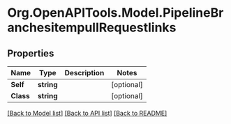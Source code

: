 # Org.OpenAPITools.Model.PipelineBranchesitempullRequestlinks

## Properties

Name | Type | Description | Notes
------------ | ------------- | ------------- | -------------
**Self** | **string** |  | [optional] 
**Class** | **string** |  | [optional] 

[[Back to Model list]](../README.md#documentation-for-models) [[Back to API list]](../README.md#documentation-for-api-endpoints) [[Back to README]](../README.md)

